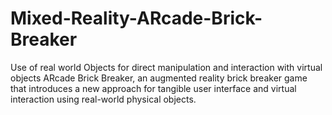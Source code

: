 # Mixed-Reality-ARcade-Brick-Breaker
Use of real world Objects for direct manipulation and interaction with virtual objects 
ARcade Brick Breaker, an augmented reality brick breaker game that introduces a new approach for tangible user interface and virtual interaction using real-world physical objects.
